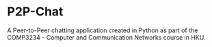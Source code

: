 # P2P-Chat
A Peer-to-Peer chatting application created in Python as part of the COMP3234 - Computer and Communication Networks course in HKU.

